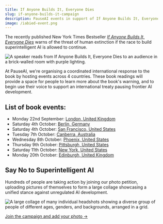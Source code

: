 ```yaml
---
title: If Anyone Builds It, Everyone Dies
slug: if-anyone-builds-it-campaign
description: PauseAI events in support of If Anyone Builds It, Everyone Dies
image: /iabied-event.png
---
```


The recently published New York Times Bestseller [_If Anyone Builds It, Everyone Dies_](https://ifanyonebuildsit.com/) warns of the threat of human extinction if the race to build superintelligent AI is allowed to continue.

![A speaker reads from If Anyone Builds It, Everyone Dies to an audience in a brick-walled room with purple lighting.](/iabied-event.png)

At PauseAI, we're organising a coordinated international response to the book by hosting events across 4 countries. These book readings will provide a space for people to learn more about the book's warning, and to begin use their voice to support an international treaty pausing frontier AI development.

## List of book events:

- Monday 22nd September: [London, United Kingdom](https://luma.com/ho3xb7xf)
- Saturday 4th October: [Berlin, Germany](https://luma.com/boyte8ot)
- Saturday 4th October: [San Francisco, United States](https://luma.com/1h4nc48h)
- Tuesday 7th October: [Canberra, Australia](https://luma.com/tw6clgd4)
- Wednesday 8th October: [Phoenix, United States](https://luma.com/rw8803di)
- Thursday 9th October: [Pittsburgh, United States](https://luma.com/brtorpxh)
- Saturday 11th October: [New York, United States](https://luma.com/asa28ws0)
- Monday 20th October: [Edinburgh, United Kingdom](https://luma.com/e952soii)

## Say No to Superintelligent AI

Hundreds of people are taking action by joining our photo petition, uploading pictures of themselves to form a large collage showcasing a unified stance against unregulated AI development.

![A large collage of many individual headshots showing a diverse group of people of different ages, genders, and backgrounds, arranged in a grid.](/collages/manual_bootstrap.jpg)

[Join the campaign and add your photo →](/sayno)
